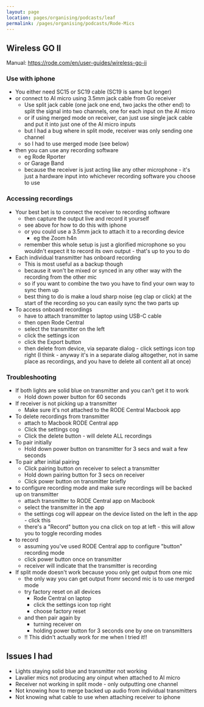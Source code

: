 ```yaml
---
layout: page
location: pages/organising/podcasts/leaf
permalink: /pages/organising/podcasts/Rode-Mics
---
```


## Wireless GO II

Manual: https://rode.com/en/user-guides/wireless-go-ii

### Use with iphone 

- You either need SC15 or SC19 cable (SC19 is same but longer)
- or connect to AI micro using 3.5mm jack cable from Go receiver 
    - Use split jack cable (one jack one end, two jacks the other end) to split the signal into two channels, one for each input on the AI micro
    - or if using merged mode on receiver, can just use single jack cable and put it into just one of the AI micro inputs
    - but I had a bug where in split mode, receiver was only sending one channel
    - so I had to use merged mode (see below)
- then you can use any recording software
    - eg Rode Rporter
    - or Garage Band
    - because the receiver is just acting like any other microphone - it's just a hardware input into whichever recording software you choose to use

### Accessing recordings

- Your best bet is to connect the receiver to recording software
    - then capture the output live and record it yourself
    - see above for how to do this with iphone
    - or you could use a 3.5mm jack to attach it to a recording device
        - eg the Zoom h4n
    - remember this whole setup is just a glorified microphone so you wouldn't expect it to record its own output - that's up to you to do
- Each individual transmitter has onboard recording
    - This is most useful as a backup though
    - because it won't be mixed or synced in any other way with the recording from the other mic
    - so if you want to combine the two you have to find your own way to sync them up
    - best thing to do is make a loud sharp noise (eg clap or click) at the start of the recording so you can easily sync the two parts up
- To access onboard recordings
    - have to attach transmitter to laptop using USB-C cable
    - then open Rode Central
    - select the transmitter on the left
    - click the settings icon
    - click the Export button
    - then delete from device, via separate dialog - click settings icon top right (I think - anyway it's in a separate dialog altogether, not in same place as recordings, and you have to delete all content all at once)

### Troubleshooting

- If both lights are solid blue on transmitter and you can't get it to work
    - Hold down power button for 60 seconds
- If receiver is not picking up a transmitter
    - Make sure it's not attached to the RODE Central Macbook app
- To delete recordings from transmitter
    - attach to Macbook RODE Central app
    - Click the settings cog
    - Click the delete button - will delete ALL recordings
- To pair initially
    - Hold down power button on transmitter for 3 secs and wait a few seconds
- To pair after initial pairing
    - Click pairing button on receiver to select a transmitter
    - Hold down pairing button for 3 secs on receiver
    - Click power button on transmitter briefly
- to configure recording mode and make sure recordings will be backed up on transmitter
    - attach transmitter to RODE Central app on Macbook
    - select the transmitter in the app
    - the settings cog will appear on the device listed on the left in the app - click this
    - there's a "Record" button you cna click on top at left - this will allow you to toggle recording modes
- to record
    - assuming you've used RODE Central app to configure "button" recording mode
    - click power button once on transmitter
    - receiver will indicate that the transmitter is recording
- If split mode doesn't work because yoou only get output from one mic
    - the only way you can get output fromr second mic is to use merged mode
    - try factory reset on all devices 
        - Rode Central on laptop
        - click the settings icon top right
        - choose factory reset
    - and then pair again by 
        - turning receiver on
        - holding power button for 3 seconds one by one on transmitters
    - !! This didn't actually work for me when I tried it!!

## Issues I had

- Lights staying solid blue and transmitter not working
- Lavalier mics not producing any oinput when attached to AI micro
- Receiver not working in split mode - only outputting one channel
- Not knowing how to merge backed up audio from individual transmitters
- Not knowing what cable to use when attaching receiver to iphone



